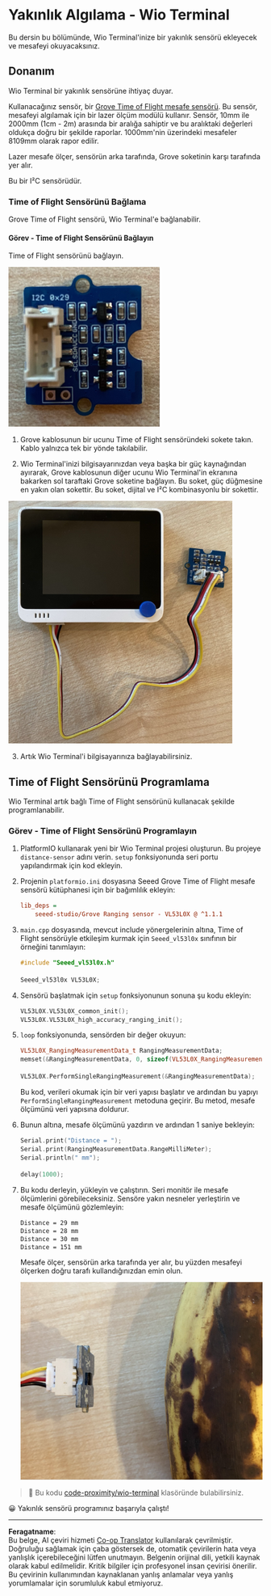 <!--
CO_OP_TRANSLATOR_METADATA:
{
  "original_hash": "288aebb0c59f7be1d2719b8f9660a313",
  "translation_date": "2025-08-28T02:41:24+00:00",
  "source_file": "4-manufacturing/lessons/4-trigger-fruit-detector/wio-terminal-proximity.md",
  "language_code": "tr"
}
-->
# Yakınlık Algılama - Wio Terminal

Bu dersin bu bölümünde, Wio Terminal'inize bir yakınlık sensörü ekleyecek ve mesafeyi okuyacaksınız.

## Donanım

Wio Terminal bir yakınlık sensörüne ihtiyaç duyar.

Kullanacağınız sensör, bir [Grove Time of Flight mesafe sensörü](https://www.seeedstudio.com/Grove-Time-of-Flight-Distance-Sensor-VL53L0X.html). Bu sensör, mesafeyi algılamak için bir lazer ölçüm modülü kullanır. Sensör, 10mm ile 2000mm (1cm - 2m) arasında bir aralığa sahiptir ve bu aralıktaki değerleri oldukça doğru bir şekilde raporlar. 1000mm'nin üzerindeki mesafeler 8109mm olarak rapor edilir.

Lazer mesafe ölçer, sensörün arka tarafında, Grove soketinin karşı tarafında yer alır.

Bu bir I²C sensörüdür.

### Time of Flight Sensörünü Bağlama

Grove Time of Flight sensörü, Wio Terminal'e bağlanabilir.

#### Görev - Time of Flight Sensörünü Bağlayın

Time of Flight sensörünü bağlayın.

![Bir Grove Time of Flight sensörü](../../../../../translated_images/grove-time-of-flight-sensor.d82ff2165bfded9f485de54d8d07195a6270a602696825fca19f629ddfe94e86.tr.png)

1. Grove kablosunun bir ucunu Time of Flight sensöründeki sokete takın. Kablo yalnızca tek bir yönde takılabilir.

2. Wio Terminal'inizi bilgisayarınızdan veya başka bir güç kaynağından ayırarak, Grove kablosunun diğer ucunu Wio Terminal'in ekranına bakarken sol taraftaki Grove soketine bağlayın. Bu soket, güç düğmesine en yakın olan sokettir. Bu soket, dijital ve I²C kombinasyonlu bir sokettir.

![Time of Flight sensörünün sol sokete bağlı hali](../../../../../translated_images/wio-time-of-flight-sensor.c4c182131d2ea73df67febd004dc0313d271013d016be9c47e7da4d77c6c20a8.tr.png)

3. Artık Wio Terminal'i bilgisayarınıza bağlayabilirsiniz.

## Time of Flight Sensörünü Programlama

Wio Terminal artık bağlı Time of Flight sensörünü kullanacak şekilde programlanabilir.

### Görev - Time of Flight Sensörünü Programlayın

1. PlatformIO kullanarak yeni bir Wio Terminal projesi oluşturun. Bu projeye `distance-sensor` adını verin. `setup` fonksiyonunda seri portu yapılandırmak için kod ekleyin.

2. Projenin `platformio.ini` dosyasına Seeed Grove Time of Flight mesafe sensörü kütüphanesi için bir bağımlılık ekleyin:

    ```ini
    lib_deps =
        seeed-studio/Grove Ranging sensor - VL53L0X @ ^1.1.1
    ```

3. `main.cpp` dosyasında, mevcut include yönergelerinin altına, Time of Flight sensörüyle etkileşim kurmak için `Seeed_vl53l0x` sınıfının bir örneğini tanımlayın:

    ```cpp
    #include "Seeed_vl53l0x.h"
    
    Seeed_vl53l0x VL53L0X;
    ```

4. Sensörü başlatmak için `setup` fonksiyonunun sonuna şu kodu ekleyin:

    ```cpp
    VL53L0X.VL53L0X_common_init();
    VL53L0X.VL53L0X_high_accuracy_ranging_init();
    ```

5. `loop` fonksiyonunda, sensörden bir değer okuyun:

    ```cpp
    VL53L0X_RangingMeasurementData_t RangingMeasurementData;
    memset(&RangingMeasurementData, 0, sizeof(VL53L0X_RangingMeasurementData_t));

    VL53L0X.PerformSingleRangingMeasurement(&RangingMeasurementData);
    ```

    Bu kod, verileri okumak için bir veri yapısı başlatır ve ardından bu yapıyı `PerformSingleRangingMeasurement` metoduna geçirir. Bu metod, mesafe ölçümünü veri yapısına doldurur.

6. Bunun altına, mesafe ölçümünü yazdırın ve ardından 1 saniye bekleyin:

    ```cpp
    Serial.print("Distance = ");
    Serial.print(RangingMeasurementData.RangeMilliMeter);
    Serial.println(" mm");

    delay(1000);
    ```

7. Bu kodu derleyin, yükleyin ve çalıştırın. Seri monitör ile mesafe ölçümlerini görebileceksiniz. Sensöre yakın nesneler yerleştirin ve mesafe ölçümünü gözlemleyin:

    ```output
    Distance = 29 mm
    Distance = 28 mm
    Distance = 30 mm
    Distance = 151 mm
    ```

    Mesafe ölçer, sensörün arka tarafında yer alır, bu yüzden mesafeyi ölçerken doğru tarafı kullandığınızdan emin olun.

    ![Time of Flight sensörünün arka tarafındaki mesafe ölçer bir muza doğrultulmuş](../../../../../translated_images/time-of-flight-banana.079921ad8b1496e4525dc26b4cdc71a076407aba3e72ba113ba2e38febae92c5.tr.png)

> 💁 Bu kodu [code-proximity/wio-terminal](../../../../../4-manufacturing/lessons/4-trigger-fruit-detector/code-proximity/wio-terminal) klasöründe bulabilirsiniz.

😀 Yakınlık sensörü programınız başarıyla çalıştı!

---

**Feragatname**:  
Bu belge, AI çeviri hizmeti [Co-op Translator](https://github.com/Azure/co-op-translator) kullanılarak çevrilmiştir. Doğruluğu sağlamak için çaba göstersek de, otomatik çevirilerin hata veya yanlışlık içerebileceğini lütfen unutmayın. Belgenin orijinal dili, yetkili kaynak olarak kabul edilmelidir. Kritik bilgiler için profesyonel insan çevirisi önerilir. Bu çevirinin kullanımından kaynaklanan yanlış anlamalar veya yanlış yorumlamalar için sorumluluk kabul etmiyoruz.